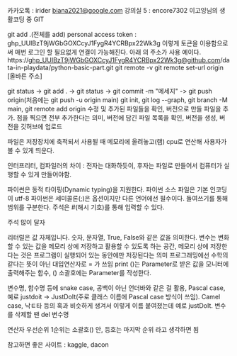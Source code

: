 카카오톡 : irider
biana2021@google.com
강의실 5 : encore7302
이고잉님의 생활코딩 중 GIT

git add .(전체를 add)
personal access token : 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
이렇게 토큰을 이용함으로써 매번 로그인 할 필요없게 연결이 가능해진다. 아래 의 주소가 사용 예이다.
https://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@github.com/data-in-playdata/python-basic-part.git
git remote -v 
git remote set-url origin [올바른 주소]

git status -> git add . -> git status -> git commit -m "메세지" -> git push origin(처음에는 git push -u origin main)
git init, git log --graph, git branch -M main, git remote add origin 
수정 및 추가된 파일들을 확인, 버전으로 만들 파일을 추가. 점을 찍으면 전부 추가한다는 의미, 버전에 담긴 파일 목록을 확인, 버전을 생성, 버전을 깃허브에 업로드

파일은 저장장치에 축적되서 사용될 때 메모리에 올려놓고(램) cpu로 연산해 사용자가 볼 수 있게 띄운다.

인터프리터, 컴파일러의 차이 : 전자는 대화하듯이, 후자는 파일로 만들어서 컴퓨터가 실행할 수 있게 만들어야함.

파이썬은 동적 타이핑(Dynamic typing)을 지원한다.
파이썬 소스 파일은 기본 인코딩이 utf-8
파이썬은 세미콜론(;)은 옵션이지만 다른 언어에선 필수이다.
들여쓰기를 통해 범위를 구분한다.
주석은 #(해시 기호)를 통해 입력할 수 있다.

주석 많이 달자

리터럴은 값 자체입니다. 숫자, 문자열, True, False와 같은 값을 의미한다.
변수는 변화할 수 있는 값을 메모리 상에 저장하고 활용할 수 있도록 하는 공간, 메모리 상에 저장한다는 것은 프로그램이 실행되어 있는 동안에만 저장된다는 의미
프로그래밍에선 수학의 같다는 뜻이 아닌 대입연산자로 = 가 쓰임
print ()는 Parameter로 받은 값을 모니터에 출력해주는 함수, () 소괄호에는 Parameter를 작성한다.

변수명, 함수명 등에 snake case, 공백이 아닌 언더바와 같은 걸 활용, Pascal case, 예로 justdoit -> JustDoIt(주로 클래스 이름에 Pascal case 방식이 쓰임).
Camel case, 낙ㅌ타 등의 혹과 비슷하게 생겨서 이렇게 이름 붙여졌는데 예로 justDoIt.
변수를 삭제할 땐 del 변수명

연산자 우선순위 1순위는 소괄호() 안, 등호는 마지막 순위 라고 생각하면 됨

참고하면 좋은 사이트 : kaggle, dacon

